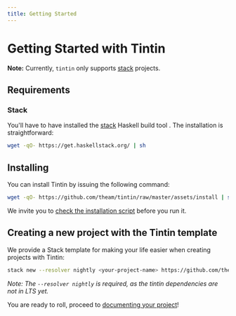 ```yaml
---
title: Getting Started
---
```


# Getting Started with Tintin

**Note:** Currently, `tintin` only supports [stack](https://haskellstack.org) projects.


## Requirements

### Stack

You'll have to have installed the [stack](https://haskellstack.org) Haskell build tool .
The installation is straightforward:

```bash
wget -qO- https://get.haskellstack.org/ | sh
```

## Installing

You can install Tintin by issuing the following command:

```bash
wget -qO- https://github.com/theam/tintin/raw/master/assets/install | sh
```

We invite you to [check the installation script](https://github.com/theam/tintin/blob/master/assets/install)
before you run it.

## Creating a new project with the Tintin template

We provide a Stack template for making your life easier when creating projects with Tintin:

```bash
stack new --resolver nightly <your-project-name> https://github.com/theam/tintin/raw/master/assets/template.hsfiles
```

_Note: The `--resolver nightly` is required, as the tintin dependencies are not in LTS yet._

You are ready to roll, proceed to [documenting your project](02-documenting-your-project.html)!
